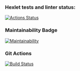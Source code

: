 ### Hexlet tests and linter status:
[![Actions Status](https://github.com/abarmenkov/frontend-project-lvl1/workflows/hexlet-check/badge.svg)](https://github.com/abarmenkov/frontend-project-lvl1/actions)

### Maintainability Badge
[![Maintainability](https://api.codeclimate.com/v1/badges/1c651e5607bec076737d/maintainability)](https://codeclimate.com/github/abarmenkov/frontend-project-lvl1/maintainability)

### Git Actions
[![Build Status](https://github.com/hexlet-boilerplates/nodejs-package/workflows/Node%20CI/badge.svg)](https://github.com/abarmenkov/frontend-project-lvl1/actions/workflows/node.js.yml)